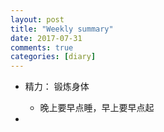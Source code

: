 ```yaml
---
layout: post
title: "Weekly summary"
date: 2017-07-31
comments: true
categories: [diary]
---
```


* 精力： 锻炼身体
  - 晚上要早点睡，早上要早点起

* 
